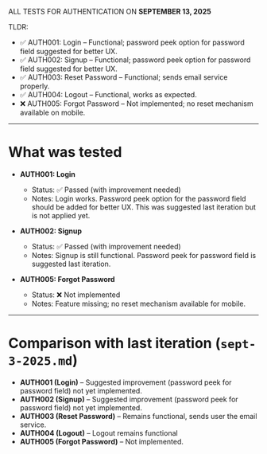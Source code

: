 ALL TESTS FOR AUTHENTICATION ON **SEPTEMBER 13, 2025**

TLDR:

- ✅ AUTH001: Login – Functional; password peek option for password field suggested for better UX.
- ✅ AUTH002: Signup – Functional; password peek option for password field suggested for better UX.
- ✅ AUTH003: Reset Password – Functional; sends email service properly.
- ✅ AUTH004: Logout – Functional, works as expected.
- ❌ AUTH005: Forgot Password – Not implemented; no reset mechanism available on mobile.

---

# What was tested

- **AUTH001: Login**

  - Status: ✅ Passed (with improvement needed)
  - Notes: Login works. Password peek option for the password field should be added for better UX. This was suggested last iteration but is not applied yet.

- **AUTH002: Signup**

  - Status: ✅ Passed (with improvement needed)
  - Notes: Signup is still functional. Password peek for password field is suggested last iteration.

- **AUTH005: Forgot Password**
  - Status: ❌ Not implemented
  - Notes: Feature missing; no reset mechanism available for mobile.

---

# Comparison with last iteration (`sept-3-2025.md`)

- **AUTH001 (Login)** – Suggested improvement (password peek for password field) not yet implemented.
- **AUTH002 (Signup)** – Suggested improvement (password peek for password field) not yet implemented.
- **AUTH003 (Reset Password)** – Remains functional, sends user the email service.
- **AUTH004 (Logout)** – Logout remains functional
- **AUTH005 (Forgot Password)** – Not implemented.
